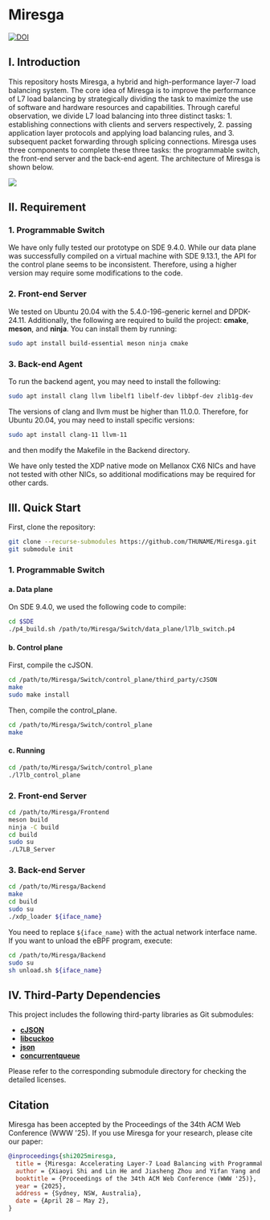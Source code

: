 # Miresga 
[![DOI](https://zenodo.org/badge/922180292.svg)](https://doi.org/10.5281/zenodo.14792351)
## I. Introduction
This repository hosts Miresga, a hybrid and high-performance layer-7 load balancing system. The core idea of Miresga is to improve the performance of L7 load balancing by strategically dividing the task to maximize the use of software and hardware resources and capabilities. Through careful observation, we divide L7 load balancing into three distinct tasks: 1. establishing connections with clients and servers respectively, 2. passing application layer protocols and applying load balancing rules, and 3. subsequent packet forwarding through splicing connections. Miresga uses three components to complete these three tasks: the programmable switch, the front-end server and the back-end agent. The architecture of Miresga is shown below.

![](pic/Miresga_Arch.jpg)


## II. Requirement
### 1. Programmable Switch
We have only fully tested our prototype on SDE 9.4.0. While our data plane was successfully compiled on a virtual machine with SDE 9.13.1, the API for the control plane seems to be inconsistent. Therefore, using a higher version may require some modifications to the code.

### 2. Front-end Server
We tested on Ubuntu 20.04 with the 5.4.0-196-generic kernel and DPDK-24.11. Additionally, the following are required to build the project: **cmake**, **meson**, and **ninja**. You can install them by running:
```bash
sudo apt install build-essential meson ninja cmake
```

### 3. Back-end Agent
To run the backend agent, you may need to install the following:
```bash
sudo apt install clang llvm libelf1 libelf-dev libbpf-dev zlib1g-dev
```

The versions of clang and llvm must be higher than 11.0.0. Therefore, for Ubuntu 20.04, you may need to install specific versions:

```bash
sudo apt install clang-11 llvm-11
```
and then modify the Makefile in the Backend directory.

We have only tested the XDP native mode on Mellanox CX6 NICs and have not tested with other NICs, so additional modifications may be required for other cards.

## III. Quick Start
First, clone the repository:
```bash
git clone --recurse-submodules https://github.com/THUNAME/Miresga.git 
git submodule init
```
### 1. Programmable Switch
#### a. Data plane
On SDE 9.4.0, we used the following code to compile:
```bash
cd $SDE
./p4_build.sh /path/to/Miresga/Switch/data_plane/l7lb_switch.p4
```
#### b. Control plane
First, compile the cJSON.
```bash
cd /path/to/Miresga/Switch/control_plane/third_party/cJSON
make
sudo make install
```
Then, compile the control_plane.
```bash
cd /path/to/Miresga/Switch/control_plane
make
```
#### c. Running
```bash
cd /path/to/Miresga/Switch/control_plane
./l7lb_control_plane
```

### 2. Front-end Server
```bash
cd /path/to/Miresga/Frontend
meson build
ninja -C build
cd build
sudo su
./L7LB_Server
```

### 3. Back-end Server
```bash
cd /path/to/Miresga/Backend
make
cd build
sudo su
./xdp_loader ${iface_name}
```
You need to replace `${iface_name}` with the actual network interface name.
If you want to unload the eBPF program, execute:
```bash
cd /path/to/Miresga/Backend
sudo su
sh unload.sh ${iface_name}
```

## IV. Third-Party Dependencies

This project includes the following third-party libraries as Git submodules:

- **[cJSON](https://github.com/DaveGamble/cJSON)**
- **[libcuckoo](https://github.com/efficient/libcuckoo)**
- **[json](https://github.com/nlohmann/json)**
- **[concurrentqueue](https://github.com/cameron314/concurrentqueue)**

Please refer to the corresponding submodule directory for checking the detailed licenses.

## Citation
Miresga has been accepted by the Proceedings of the 34th ACM Web Conference (WWW '25). If you use Miresga for your research, please cite our paper:
```bibtex
@inproceedings{shi2025miresga,
  title = {Miresga: Accelerating Layer-7 Load Balancing with Programmable Switches},
  author = {Xiaoyi Shi and Lin He and Jiasheng Zhou and Yifan Yang and Ying Liu},
  booktitle = {Proceedings of the 34th ACM Web Conference (WWW '25)},
  year = {2025},
  address = {Sydney, NSW, Australia},
  date = {April 28 – May 2},
}
```

